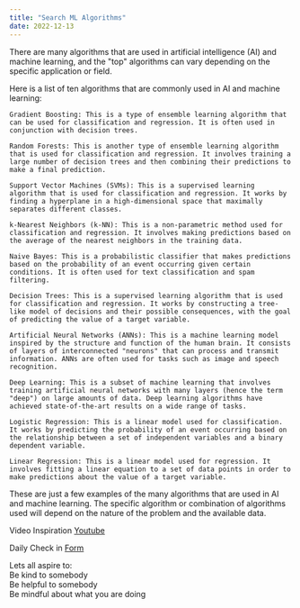 ```yaml
---
title: "Search ML Algorithms"
date: 2022-12-13
---  
```


There are many algorithms that are used in artificial intelligence (AI) and machine learning, and the "top" algorithms can vary depending on the specific application or field.  

Here is a list of ten algorithms that are commonly used in AI and machine learning:  

    Gradient Boosting: This is a type of ensemble learning algorithm that can be used for classification and regression. It is often used in conjunction with decision trees.

    Random Forests: This is another type of ensemble learning algorithm that is used for classification and regression. It involves training a large number of decision trees and then combining their predictions to make a final prediction.

    Support Vector Machines (SVMs): This is a supervised learning algorithm that is used for classification and regression. It works by finding a hyperplane in a high-dimensional space that maximally separates different classes.

    k-Nearest Neighbors (k-NN): This is a non-parametric method used for classification and regression. It involves making predictions based on the average of the nearest neighbors in the training data.

    Naive Bayes: This is a probabilistic classifier that makes predictions based on the probability of an event occurring given certain conditions. It is often used for text classification and spam filtering.

    Decision Trees: This is a supervised learning algorithm that is used for classification and regression. It works by constructing a tree-like model of decisions and their possible consequences, with the goal of predicting the value of a target variable.

    Artificial Neural Networks (ANNs): This is a machine learning model inspired by the structure and function of the human brain. It consists of layers of interconnected "neurons" that can process and transmit information. ANNs are often used for tasks such as image and speech recognition.

    Deep Learning: This is a subset of machine learning that involves training artificial neural networks with many layers (hence the term "deep") on large amounts of data. Deep learning algorithms have achieved state-of-the-art results on a wide range of tasks.

    Logistic Regression: This is a linear model used for classification. It works by predicting the probability of an event occurring based on the relationship between a set of independent variables and a binary dependent variable.

    Linear Regression: This is a linear model used for regression. It involves fitting a linear equation to a set of data points in order to make predictions about the value of a target variable.

These are just a few examples of the many algorithms that are used in AI and machine learning. The specific algorithm or combination of algorithms used will depend on the nature of the problem and the available data.

Video Inspiration [Youtube](https://www.youtube.com/watch?v=qYvXk_bqlBk)


Daily Check in [Form](https://forms.gle/BRA4EH2sMoZdLPgE8)

Lets all aspire to:  
Be kind to somebody  
Be helpful to somebody  
Be mindful about what you are doing
